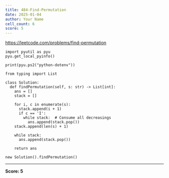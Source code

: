 ```yaml
---
title: 484-Find-Permutation
date: 2025-01-04
author: Your Name
cell_count: 6
score: 5
---
```


https://leetcode.com/problems/find-permutation


```
import pyutil as pyu
pyu.get_local_pyinfo()
```


```
print(pyu.ps2("python-dotenv"))
```


```
from typing import List
```


```
class Solution:
  def findPermutation(self, s: str) -> List[int]:
    ans = []
    stack = []

    for i, c in enumerate(s):
      stack.append(i + 1)
      if c == 'I':
        while stack:  # Consume all decreasings
          ans.append(stack.pop())
    stack.append(len(s) + 1)

    while stack:
      ans.append(stack.pop())

    return ans
```


```
new Solution().findPermutation()
```


---
**Score: 5**